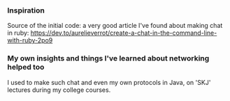 ### Inspiration

Source of the initial code: a very good article I've found about making chat in ruby:
https://dev.to/aurelieverrot/create-a-chat-in-the-command-line-with-ruby-2po9

### My own insights and things I've learned about networking helped too

I used to make such chat and even my own protocols in Java, on 'SKJ' lectures during my college courses.